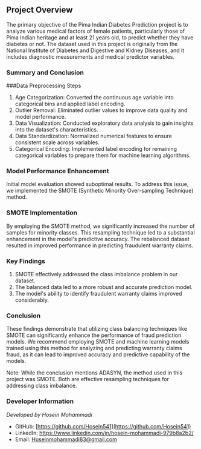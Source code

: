 ## Project Overview
The primary objective of the Pima Indian Diabetes Prediction project is to analyze various medical factors of female patients, particularly those of Pima Indian heritage and at least 21 years old, to predict whether they have diabetes or not. The dataset used in this project is originally from the National Institute of Diabetes and Digestive and Kidney Diseases, and it includes diagnostic measurements and medical predictor variables.

### Summary and Conclusion 

###Data Preprocessing Steps
1. Age Categorization: Converted the continuous age variable into categorical bins and applied label encoding.
2. Outlier Removal: Eliminated outlier values to improve data quality and model performance.
3. Data Visualization: Conducted exploratory data analysis to gain insights into the dataset's characteristics.
4. Data Standardization: Normalized numerical features to ensure consistent scale across variables.
5. Categorical Encoding: Implemented label encoding for remaining categorical variables to prepare them for machine learning algorithms.

### Model Performance Enhancement

Initial model evaluation showed suboptimal results. To address this issue, we implemented the SMOTE (Synthetic Minority Over-sampling Technique) method.

### SMOTE Implementation

By employing the SMOTE method, we significantly increased the number of samples for minority classes. This resampling technique led to a substantial enhancement in the model's predictive accuracy. The rebalanced dataset resulted in improved performance in predicting fraudulent warranty claims.

### Key Findings

1. SMOTE effectively addressed the class imbalance problem in our dataset.
2. The balanced data led to a more robust and accurate prediction model.
3. The model's ability to identify fraudulent warranty claims improved considerably.

### Conclusion

These findings demonstrate that utilizing class balancing techniques like SMOTE can significantly enhance the performance of fraud prediction models. We recommend employing SMOTE and machine learning models trained using this method for analyzing and predicting warranty claims fraud, as it can lead to improved accuracy and predictive capability of the models.

Note: While the conclusion mentions ADASYN, the method used in this project was SMOTE. Both are effective resampling techniques for addressing class imbalance.

### Developer Information

*Developed by Hosein Mohammadi*

- GitHub: [https://github.com/Hosein541](https://github.com/Hosein541)
- LinkedIn: https://www.linkedin.com/in/hosein-mohammadi-979b8a2b2/
- Email: Huseinmohammadi83@gmail.com
